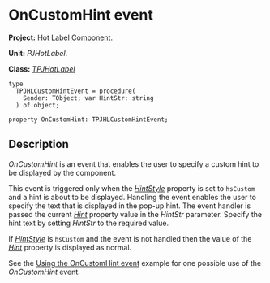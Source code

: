 # OnCustomHint event #

**Project:** [Hot Label Component](HotLabelComponent.md).

**Unit:** _PJHotLabel_.

**Class:** _[TPJHotLabel](TPJHotLabel.md)_

```
type
  TPJHLCustomHintEvent = procedure(
    Sender: TObject; var HintStr: string
  ) of object;

property OnCustomHint: TPJHLCustomHintEvent;
```

## Description ##

_OnCustomHint_ is an event that enables the user to specify a custom hint to be displayed by the component.

This event is triggered only when the _[HintStyle](TPJHotLabelHintStyle.md)_ property is set to `hsCustom` and a hint is about to be displayed. Handling the event enables the user to specify the text that is displayed in the pop-up hint. The event handler is passed the current _[Hint](TPJHotLabelHint.md)_ property value in the _HintStr_ parameter. Specify the hint text by setting _HintStr_ to the required value.

If _[HintStyle](TPJHotLabelHintStyle.md)_ is `hsCustom` and the event is not handled then the value of the _[Hint](TPJHotLabelHint.md)_ property is displayed as normal.

See the [Using the OnCustomHint event](HotLabelExample2.md) example for one possible use of the _OnCustomHint_ event.